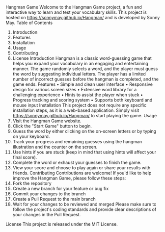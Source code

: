 Hangman Game
Welcome to the Hangman Game project, a fun and interactive way to learn and test your vocabulary skills. This project is hosted on https://sonnymay.github.io/Hangman/ and is developed by Sonny May.
Table of Contents
1.	Introduction
2.	Features
3.	Installation
4.	Usage
5.	Contributing
6.	License
Introduction
Hangman is a classic word-guessing game that helps you expand your vocabulary in an engaging and entertaining manner. The game randomly selects a word, and the player must guess the word by suggesting individual letters. The player has a limited number of incorrect guesses before the hangman is completed, and the game ends.
Features
•	Simple and clean user interface
•	Responsive design for various screen sizes
•	Extensive word library for a challenging experience
•	Hints to assist the player when stuck
•	Progress tracking and scoring system
•	Supports both keyboard and mouse input
Installation
This project does not require any specific installation steps, as it is a web-based application. Simply visit https://sonnymay.github.io/Hangman/ to start playing the game.
Usage
1.	Visit the Hangman Game website.
2.	Click the "Start Game" button to begin.
3.	Guess the word by either clicking on the on-screen letters or by typing on your keyboard.
4.	Track your progress and remaining guesses using the hangman illustration and the counter on the screen.
5.	Use hints if you are stuck (keep in mind that using hints will affect your final score).
6.	Complete the word or exhaust your guesses to finish the game.
7.	View your score and choose to play again or share your results with friends.
Contributing
Contributions are welcome! If you'd like to help improve the Hangman Game, please follow these steps:
1.	Fork the repository
2.	Create a new branch for your feature or bug fix
3.	Commit your changes to the branch
4.	Create a Pull Request to the main branch
5.	Wait for your changes to be reviewed and merged
Please make sure to follow the project's coding standards and provide clear descriptions of your changes in the Pull Request.

License
This project is released under the MIT License. 
